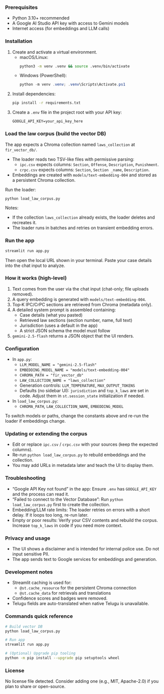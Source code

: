
### Prerequisites
- Python 3.10+ recommended
- A Google AI Studio API key with access to Gemini models
- Internet access (for embeddings and LLM calls)

### Installation
1. Create and activate a virtual environment.
   - macOS/Linux:
     ```bash
     python3 -m venv .venv && source .venv/bin/activate
     ```
   - Windows (PowerShell):
     ```powershell
     python -m venv .venv; .venv\Scripts\Activate.ps1
     ```
2. Install dependencies:
   ```bash
   pip install -r requirements.txt
   ```
3. Create a `.env` file in the project root with your API key:
   ```env
   GOOGLE_API_KEY=your_api_key_here
   ```

### Load the law corpus (build the vector DB)
The app expects a Chroma collection named `laws_collection` at `fir_vector_db/`.

- The loader reads two TSV-like files with permissive parsing:
  - `ipc.csv` expects columns: `Section`, `Offense`, `Description`, `Punishment`.
  - `crpc.csv` expects columns: `Section`, `Section _name`, `Description`.
- Embeddings are created with `models/text-embedding-004` and stored as a persistent Chroma collection.

Run the loader:
```bash
python load_law_corpus.py
```
Notes:
- If the collection `laws_collection` already exists, the loader deletes and recreates it.
- The loader runs in batches and retries on transient embedding errors.

### Run the app
```bash
streamlit run app.py
```
Then open the local URL shown in your terminal. Paste your case details into the chat input to analyze.

### How it works (high‑level)
1. Text comes from the user via the chat input (chat-only; file uploads removed).
2. A query embedding is generated with `models/text-embedding-004`.
3. Top‑K IPC/CrPC sections are retrieved from Chroma (metadata only).
4. A detailed system prompt is assembled containing:
   - Case details (what you pasted)
   - Retrieved law sections (section number, name, full text)
   - Jurisdiction (uses a default in the app)
   - A strict JSON schema the model must follow
5. `gemini-2.5-flash` returns a JSON object that the UI renders.

### Configuration
- In `app.py`:
  - `LLM_MODEL_NAME = "gemini-2.5-flash"`
  - `EMBEDDING_MODEL_NAME = "models/text-embedding-004"`
  - `CHROMA_PATH = "fir_vector_db"`
  - `LAW_COLLECTION_NAME = "laws_collection"`
  - Generation controls: `LLM_TEMPERATURE`, `MAX_OUTPUT_TOKENS`
  - Defaults (no sidebar UI): `jurisdiction` and `top_k_laws` are set in code. Adjust them in `st.session_state` initialization if needed.
- In `load_law_corpus.py`:
  - `CHROMA_PATH`, `LAW_COLLECTION_NAME`, `EMBEDDING_MODEL`

To switch models or paths, change the constants above and re-run the loader if embeddings change.

### Updating or extending the corpus
- Edit or replace `ipc.csv` / `crpc.csv` with your sources (keep the expected columns).
- Re-run `python load_law_corpus.py` to rebuild embeddings and the collection.
- You may add URLs in metadata later and teach the UI to display them.

### Troubleshooting
- “Google API Key not found” in the app: Ensure `.env` has `GOOGLE_API_KEY` and the process can read it.
- “Failed to connect to the Vector Database”: Run `python load_law_corpus.py` first to create the collection.
- Embedding/LLM rate limits: The loader retries on errors with a short delay. If it loops too long, re-run later.
- Empty or poor results: Verify your CSV contents and rebuild the corpus. Increase `top_k_laws` in code if you need more context.

### Privacy and usage
- The UI shows a disclaimer and is intended for internal police use. Do not input sensitive PII.
- The app sends text to Google services for embeddings and generation.

### Development notes
- Streamlit caching is used for:
  - `@st.cache_resource` for the persistent Chroma connection
  - `@st.cache_data` for retrievals and translations
- Confidence scores and badges were removed.
- Telugu fields are auto-translated when native Telugu is unavailable.

### Commands quick reference
```bash
# Build vector DB
python load_law_corpus.py

# Run app
streamlit run app.py

# (Optional) Upgrade pip tooling
python -m pip install --upgrade pip setuptools wheel
```

### License
No license file detected. Consider adding one (e.g., MIT, Apache-2.0) if you plan to share or open-source.
